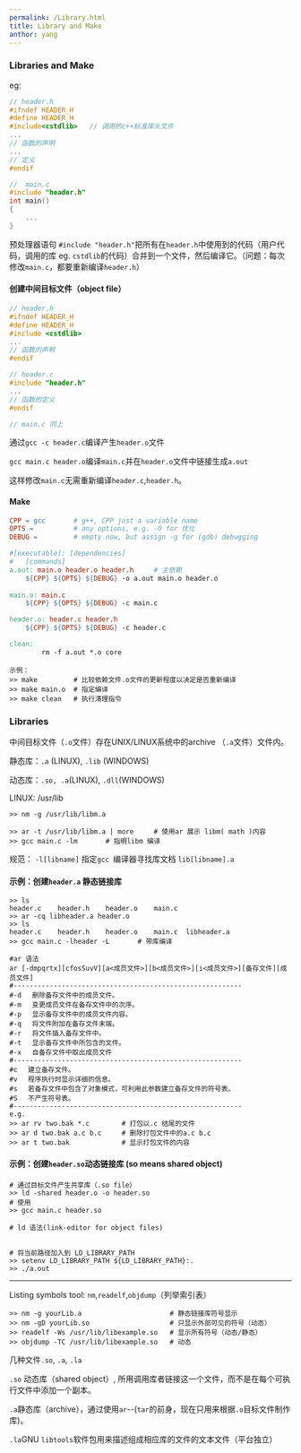 ```yaml
---
permalink: /Library.html
title: Library and Make
anthor: yang
---
```




### Libraries and Make

eg:

```c++
// header.h
#ifndef HEADER_H
#define HEADER_H
#include<cstdlib>	// 调用的c++标准库头文件
...
// 函数的声明
...
// 定义
#endif
```

```c++
//	main.c
#include "header.h"
int main()
{
    ...
}
```

预处理器语句 `#include "header.h"`把所有在`header.h`中使用到的代码（用户代码，调用的库 eg. `cstdlib`的代码）合并到一个文件，然后编译它。（问题：每次修改`main.c`，都要重新编译`header.h`）

#### 创建中间目标文件（object file）

```C++
// header.h
#ifndef HEADER_H
#define HEADER_H
#include <cstdlib>
...
// 函数的声明
#endif
```

```C++
// header.c
#include "header.h"
...
// 函数的定义
#endif
```

```C++
// main.c 同上
```

通过`gcc -c header.c`编译产生`header.o`文件

`gcc main.c header.o`编译`main.c`并在`header.o`文件中链接生成`a.out`

这样修改`main.c`无需重新编译`header.c`,`header.h`。

#### Make

```makefile
CPP = gcc		# g++, CPP just a variable name
OPTS = 			# any options, e.g. -O for 优化
DEBUG =			# empty now, but assign -g for (gdb) debugging

#[executable]: [dependencies]
#	[commands]
a.out: main.o header.o header.h		# 主依赖
	${CPP} ${OPTS} ${DEBUG} -o a.out main.o header.o
	
main.o: main.c
	${CPP} ${OPTS} ${DEBUG} -c main.c

header.o: header.c header.h
	${CPP} ${OPTS} ${DEBUG} -c header.c

clean:
		rm -f a.out *.o core
```

```shell
示例：
>> make			# 比较依赖文件.o文件的更新程度以决定是否重新编译
>> make main.o	# 指定编译
>> make clean	# 执行清理指令
```

### Libraries

中间目标文件（`.o`文件）存在UNIX/LINUX系统中的archive （`.a`文件）文件内。

静态库：`.a` (LINUX), `.lib` (WINDOWS)

动态库：`.so, .a`(LINUX), `.dll`(WINDOWS)

LINUX: /usr/lib

```shell
>> nm -g /usr/lib/libm.a

>> ar -t /usr/lib/libm.a | more		# 使用ar 展示 libm( math )内容
>> gcc main.c -lm		# 指明libm 编译
```

规范：	`-l[libname]`  指定`gcc `编译器寻找库文档 `lib[libname].a`

#### 示例：创建`header.a` 静态链接库

```shell
>> ls
header.c	header.h	header.o	main.c
>> ar -cq libheader.a header.o
>> ls
header.c	header.h	header.o	main.c	libheader.a
>> gcc main.c -lheader -L		# 带库编译 
```

```shell
#ar 语法
ar [-dmpqrtx][cfosSuvV][a<成员文件>][b<成员文件>][i<成员文件>][备存文件][成员文件]
#---------------------------------------------------------
#-d 　删除备存文件中的成员文件。
#-m 　变更成员文件在备存文件中的次序。
#-p 　显示备存文件中的成员文件内容。
#-q 　将文件附加在备存文件末端。
#-r 　将文件插入备存文件中。
#-t 　显示备存文件中所包含的文件。
#-x 　自备存文件中取出成员文件
#---------------------------------------------------------
#c 　建立备存文件。
#v 　程序执行时显示详细的信息。
#s 　若备存文件中包含了对象模式，可利用此参数建立备存文件的符号表。
#S 　不产生符号表。
#---------------------------------------------------------
e.g.
>> ar rv two.bak *.c		# 打包以.c 结尾的文件
>> ar d two.bak a.c b.c		# 删除打包文件中的a.c b.c
>> ar t two.bak				# 显示打包文件的内容
```

#### 示例：创建`header.so`动态链接库 (so means shared object)

```shell
# 通过目标文件产生共享库（.so file）
>> ld -shared header.o -o header.so
# 使用
>> gcc main.c header.so
```

```shell
# ld 语法(link-editor for object files)


```

```shell
# 将当前路径加入到 LD_LIBRARY_PATH
>> setenv LD_LIBRARY_PATH ${LD_LIBRARY_PATH}:.
>> ./a.out
```

----------

Listing symbols tool: `nm`,`readelf`,`objdump`（列举索引表）

```shell
>> nm -g yourLib.a 						# 静态链接库符号显示
>> nm -gD yourLib.so					# 只显示外部可见的符号（动态）
>> readelf -Ws /usr/lib/libexample.so	# 显示所有符号（动态/静态）
>> objdump -TC /usr/lib/libexample.so	# 动态
```



几种文件`.so`, `.a`, `.la` 

`.so` 动态库（shared object）, 所用调用库者链接这一个文件，而不是在每个可执行文件中添加一个副本。

`.a`静态库（archive），通过使用`ar`--(`tar`的前身，现在只用来根据`.o`目标文件制作库)。

`.la`GNU `libtools`软件包用来描述组成相应库的文件的文本文件（平台独立）

